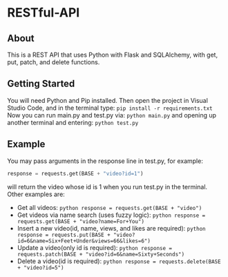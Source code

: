 # RESTful-API
## About
This is a REST API that uses Python with Flask and SQLAlchemy, with get, put, patch, and delete functions.

## Getting Started
You will need Python and Pip installed. Then open the project in Visual Studio Code, and in the terminal type:
`pip install -r requirements.txt`
Now you can run main.py and test.py via:
`python main.py`
and opening up another terminal and entering:
`python test.py`

## Example
You may pass arguments in the response line in test.py, for example:
```python
response = requests.get(BASE + "video?id=1")
```
will return the video whose id is 1 when you run test.py in the terminal.
Other examples are:
* Get all videos: ```python response = requests.get(BASE + "video")```
* Get videos via name search (uses fuzzy logic): ```python response = requests.get(BASE + "video?name=For+You")```
* Insert a new video(id, name, views, and likes are required): ```python response = requests.put(BASE + "video?id=6&name=Six+Feet+Under&views=66&likes=6")```
* Update a video(only id is required): ```python response = requests.patch(BASE + "video?id=6&name=Sixty+Seconds")```
* Delete a video(id is required): ```python response = requests.delete(BASE + "video?id=5")```
